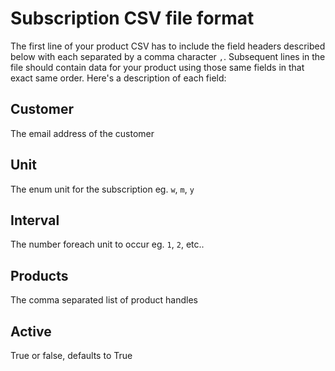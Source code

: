 # Subscription CSV file format

The first line of your product CSV has to include the field headers described below with each separated by a comma character `,`. Subsequent lines in the file should contain data for your product using those same fields in that exact same order. Here's a description of each field:

## Customer
The email address of the customer

## Unit
The enum unit for the subscription eg. `w`, `m`, `y`

## Interval
The number foreach unit to occur eg. `1`, `2`, etc..

## Products
The comma separated list of product handles

## Active
True or false, defaults to True
